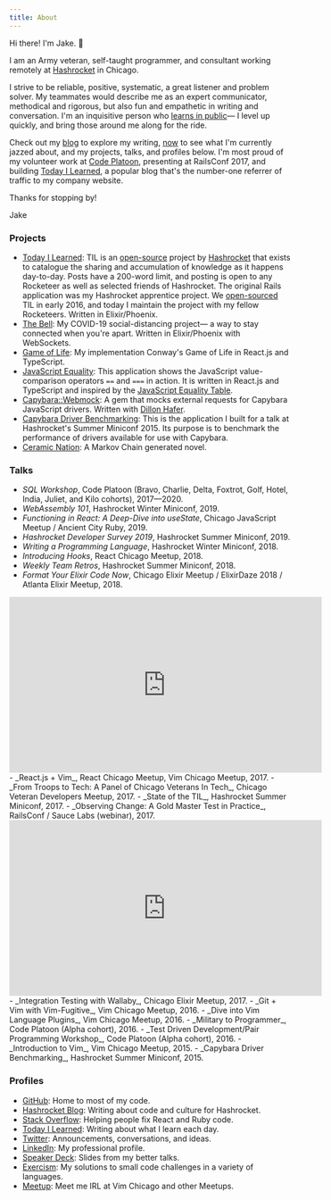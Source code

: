 ```yaml
---
title: About
---
```


<div class="hey">

Hi there! I'm Jake. 👋

I am an Army veteran, self-taught programmer, and consultant working remotely at
[Hashrocket][hr] in Chicago.

I strive to be reliable, positive, systematic, a great listener and problem
solver. My teammates would describe me as an expert communicator, methodical
and rigorous, but also fun and empathetic in writing and conversation. I'm an
inquisitive person who [learns in public][learn-ip]&mdash; I level up quickly, and
bring those around me along for the ride.

Check out my [blog][blog] to explore my writing, [now][now] to see what I'm
currently jazzed about, and my projects, talks, and profiles below. I'm most
proud of my volunteer work at [Code Platoon][cp], presenting at RailsConf 2017,
and building [Today I Learned][til], a popular blog that's the number-one
referrer of traffic to my company website.

Thanks for stopping by!

Jake
</div>

### Projects

- [Today I Learned][til]: TIL is an [open-source][tilex] project by
  [Hashrocket][hr] that exists to catalogue the sharing and accumulation of
  knowledge as it happens day-to-day. Posts have a 200-word limit, and posting
  is open to any Rocketeer as well as selected friends of Hashrocket. The
  original Rails application was my Hashrocket apprentice project. We
  [open-sourced][oss-til] TIL in early 2016, and today I maintain the project
  with my fellow Rocketeers. Written in Elixir/Phoenix.
- [The Bell][bell]: My COVID-19 social-distancing project&mdash; a way to stay
  connected when you're apart. Written in Elixir/Phoenix with WebSockets.
- [Game of Life][gol]: My implementation Conway's Game of Life in React.js and
  TypeScript.
- [JavaScript Equality][js-eq]: This application shows the JavaScript
  value-comparison operators `==` and `===` in action. It is written in
  React.js and TypeScript and inspired by the [JavaScript Equality
  Table][js-eq-dorey].
- [Capybara::Webmock][webmock]: A gem that mocks external requests for Capybara
  JavaScript drivers. Written with [Dillon Hafer][dh].
- [Capybara Driver Benchmarking][capybara]: This is the application I built for
  a talk at Hashrocket's Summer Miniconf 2015. Its purpose is to benchmark the
  performance of drivers available for use with Capybara.
- [Ceramic Nation][novel]: A Markov Chain generated novel.

### Talks

-  _SQL Workshop_, Code Platoon (Bravo, Charlie, Delta, Foxtrot, Golf, Hotel,
   India, Juliet, and Kilo cohorts), 2017—2020.
-  _WebAssembly 101_, Hashrocket Winter Miniconf, 2019.
-  _Functioning in React: A Deep-Dive into useState_, Chicago JavaScript Meetup
   / Ancient City Ruby, 2019.
-  _Hashrocket Developer Survey 2019_, Hashrocket Summer Miniconf, 2019.
-  _Writing a Programming Language_, Hashrocket Winter Miniconf, 2018.
-  _Introducing Hooks_, React Chicago Meetup, 2018.
-  _Weekly Team Retros_, Hashrocket Summer Miniconf, 2018.
-  _Format Your Elixir Code Now_, Chicago Elixir Meetup / ElixirDaze 2018 /
   Atlanta Elixir Meetup, 2018.
<div class="video-container"><iframe width="560" height="315" src="https://www.youtube.com/embed/dwphyQmD6n8" frameborder="0" allow="accelerometer; autoplay; encrypted-media; gyroscope; picture-in-picture"></iframe></div>
-  _React.js + Vim_, React Chicago Meetup, Vim Chicago Meetup, 2017.
-  _From Troops to Tech: A Panel of Chicago Veterans In Tech_, Chicago Veteran
   Developers Meetup, 2017.
-  _State of the TIL_, Hashrocket Summer Miniconf, 2017.
-  _Observing Change: A Gold Master Test in Practice_, RailsConf / Sauce Labs
   (webinar), 2017.
<div class="video-container"><iframe width="560" height="315" src="https://www.youtube.com/embed/D9awDBUQvr4" frameborder="0" allow="accelerometer; autoplay; encrypted-media; gyroscope; picture-in-picture"></iframe></div>
-  _Integration Testing with Wallaby_, Chicago Elixir Meetup, 2017.
-  _Git + Vim with Vim-Fugitive_, Vim Chicago Meetup, 2016.
-  _Dive into Vim Language Plugins_, Vim Chicago Meetup, 2016.
-  _Military to Programmer_, Code Platoon (Alpha cohort), 2016.
-  _Test Driven Development/Pair Programming Workshop_, Code Platoon (Alpha
   cohort), 2016.
-  _Introduction to Vim_, Vim Chicago Meetup, 2015.
-  _Capybara Driver Benchmarking_, Hashrocket Summer Miniconf, 2015.

### Profiles

- [GitHub](https://github.com/jwworth): Home to most of my code.
- [Hashrocket Blog](https://hashrocket.com/blog/rocketeers/jake-worth): Writing about code and culture for Hashrocket.
- [Stack Overflow](https://stackoverflow.com/users/2112512/jake-worth): Helping people fix React and Ruby code.
- [Today I Learned](https://til.hashrocket.com/authors/jakeworth): Writing about what I learn each day.
- [Twitter][twitter]: Announcements, conversations, and ideas.
- [LinkedIn](https://www.linkedin.com/in/jakeworth): My professional profile.
- [Speaker Deck](https://speakerdeck.com/jwworth): Slides from my better talks.
- [Exercism](https://exercism.io/profiles/jwworth): My solutions to small code challenges in a variety of languages.
- [Meetup](https://www.meetup.com/members/12542589/): Meet me IRL at Vim Chicago and other Meetups.

[blog]: /
[capybara]: https://github.com/jwworth/cap-driver-benchmarking
[cp]: https://www.codeplatoon.org/
[dh]: https://www.dillonhafer.com/
[gol]: https://conway.now.sh/
[hr]: https://hashrocket.com/
[js-eq-dorey]: https://dorey.github.io/JavaScript-Equality-Table/
[js-eq]: https://javascript-equality.now.sh/
[learn-ip]: https://www.swyx.io/writing/learn-in-public/
[mgr-of-one]: https://signalvnoise.com/posts/1430-hire-managers-of-one
[nobody-hits]: https://m.signalvnoise.com/nobody-hits-the-ground-running/
[novel]: http://novel.herokuapp.com
[now]: /now/
[oss-til]: https://hashrocket.com/blog/posts/open-sourcing-today-i-learned
[til]: https://til.hashrocket.com/
[tilex]: https://github.com/hashrocket/tilex
[twitter]: https://twitter.com/jwworth
[webmock]: https://github.com/hashrocket/capybara-webmock
[bell]: https://www.thebellisringing.com/
